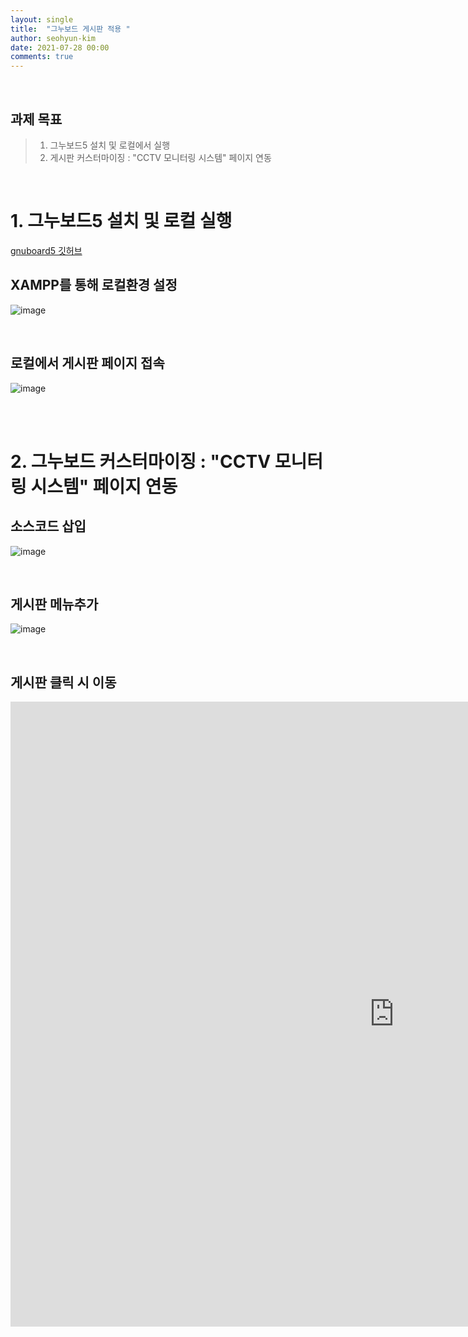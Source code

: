 ```yaml
---
layout: single
title:  "그누보드 게시판 적용 "
author: seohyun-kim
date: 2021-07-28 00:00
comments: true
---
```


<br />  

## 과제 목표  
> 1. 그누보드5 설치 및 로컬에서 실행
> 2. 게시판 커스터마이징 : "CCTV 모니터링 시스템" 페이지 연동

<br>  

# 1. 그누보드5 설치 및 로컬 실행

[gnuboard5 깃허브](https://github.com/gnuboard/gnuboard5/commits/master)  


## XAMPP를 통해 로컬환경 설정  

![image](https://user-images.githubusercontent.com/61939286/127198906-6ad51631-45cc-48de-97c6-b614005050c3.png)

<br>  

## 로컬에서 게시판 페이지 접속  

![image](https://user-images.githubusercontent.com/61939286/127199212-3657fa09-ccb4-461f-b96d-ac2293b84bc0.png)

<br>  
<br>  

# 2. 그누보드 커스터마이징 : "CCTV 모니터링 시스템" 페이지 연동


## 소스코드 삽입  

![image](https://user-images.githubusercontent.com/61939286/127200111-21be0b49-9c08-4c18-8cef-f8416744b342.png)  

<br>  

## 게시판 메뉴추가  

![image](https://user-images.githubusercontent.com/61939286/127200441-131c5b0d-2514-468f-a214-e8e5ffde5eae.png)

<br>  

## 게시판 클릭 시 이동

<iframe width="1228" height="1000" src="https://www.youtube.com/embed/nqnhTkTFEgM" title="YouTube video player" frameborder="0" allow="accelerometer; autoplay; clipboard-write; encrypted-media; gyroscope; picture-in-picture" allowfullscreen></iframe>  



